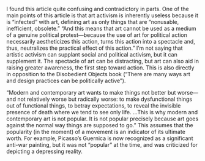 I found this article quite confusing and contradictory in parts. One of the main points of this article is that art activism is inherently useless because it is “infected” with art, defining art as only things that are “nonusable, inefficient, obsolete.” “And this means that art cannot be used as a medium of a genuine political protest—because the use of art for political action necessarily aestheticizes this action, turns this action into a spectacle and, thus, neutralizes the practical effect of this action.” I’m not saying that artistic activism can supplant social and political activism, but it can supplement it. The spectacle of art can be distracting, but art can also aid in raising greater awareness, the first step toward action. This is also directly in opposition to the Disobedient Objects book (“There are many ways art and design practices can be politically active”).

“Modern and contemporary art wants to make things not better but worse—and not relatively worse but radically worse: to make dysfunctional things out of functional things, to betray expectations, to reveal the invisible presence of death where we tend to see only life.
...This is why modern and contemporary art is not popular. It is not popular precisely because art goes against the normal way things are supposed to go.” This assumes that the popularity (in the moment) of a movement is an indicator of its ultimate worth. For example, Picasso’s Guernica is now recognized as a significant anti-war painting, but it was not “popular” at the time, and was criticized for depicting a depressing reality. 
